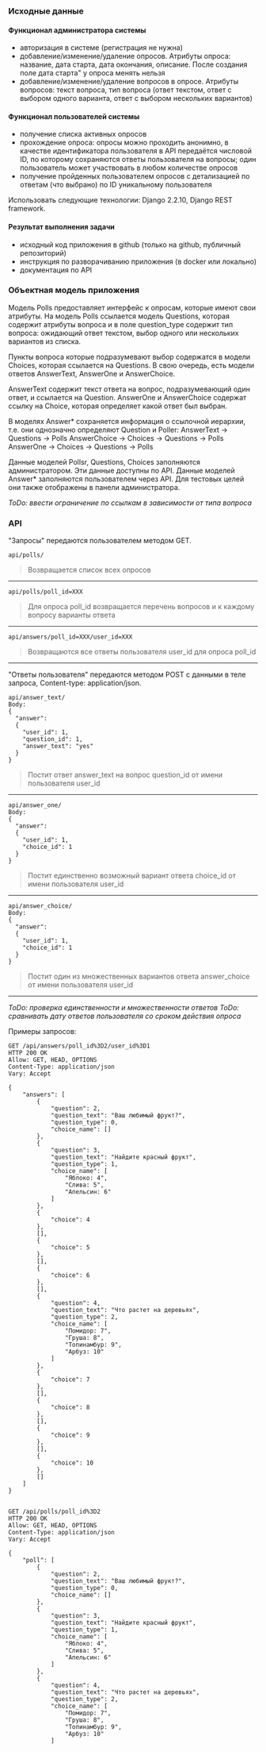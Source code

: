 ### Исходные данные

#### Функционал администратора системы

* авторизация в системе (регистрация не нужна)
* добавление/изменение/удаление опросов. Атрибуты опроса: название, дата старта, дата окончания, описание. После создания поле дата старта" у опроса менять нельзя
* добавление/изменение/удаление вопросов в опросе. Атрибуты вопросов: текст вопроса, тип вопроса (ответ текстом, ответ с выбором одного варианта, ответ с выбором нескольких вариантов)

#### Функционал пользователей системы

* получение списка активных опросов
* прохождение опроса: опросы можно проходить анонимно, в качестве идентификатора пользователя в API передаётся числовой ID, по которому сохраняются ответы пользователя на вопросы; один пользователь может участвовать в любом количестве опросов
* получение пройденных пользователем опросов с детализацией по ответам (что выбрано) по ID уникальному пользователя

Использовать следующие технологии: Django 2.2.10, Django REST framework.

#### Результат выполнения задачи

* исходный код приложения в github (только на github, публичный репозиторий)
* инструкция по разворачиванию приложения (в docker или локально)
* документация по API

### Объектная модель приложения

Модель Polls предоставляет интерфейс к опросам, которые имеют свои атрибуты. На модель Polls ссылается модель Questions, которая содержит атрибуты вопроса и в поле question_type содержит тип вопроса: ожидающий ответ текстом, выбор одного или нескольких вариантов из списка.

Пункты вопроса которые подразумевают выбор содержатся в модели Choices, которая ссылается на Questions. В свою очередь, есть модели ответов AnswerText, AnswerOne и AnswerChoice.

AnswerText содержит текст ответа на вопрос, подразумевающий один ответ, и ссылается на Question.
AnswerOne и AnswerChoice содержат ссылку на Choice, которая определяет какой ответ был выбран.

В моделях Answer* сохраняется информация о ссылочной иерархии, т.е. они однозначно определяют Question и Poller:
AnswerText -> Questions -> Polls
AnswerChoice -> Choices -> Questions -> Polls
AnswerOne -> Choices -> Questions -> Polls

Данные моделей Pollsr, Questions, Choices заполняются администратором. Эти данные доступны по API.
Данные моделей Answer* заполняются пользователем через API. Для тестовых целей они также отображены в панели администратора.

*ToDo: ввести ограничение по ссылкам в зависимости от типа вопроса*

### API

"Запросы" передаются пользователем методом GET.

```api/polls/```
>Возвращается список всех опросов
---

```api/polls/poll_id=XXX```
>Для опроса poll_id возвращается перечень вопросов и к каждому вопросу варианты ответа
---

```api/answers/poll_id=XXX/user_id=XXX```
>Возвращаются все ответы пользователя user_id для опроса poll_id
---

"Ответы пользователя" передаются методом POST с данными в теле запроса, Content-type: application/json.

```
api/answer_text/
Body:
{
  "answer":
  {
    "user_id": 1,
    "question_id": 1,
    "answer_text": "yes"
  }
}
```
>Постит ответ answer_text на вопрос question_id от имени пользователя user_id
---

```
api/answer_one/
Body:
{
  "answer":
  {
    "user_id": 1,
    "choice_id": 1
  }
}
```
>Постит единственно возможный вариант ответа choice_id от имени пользователя user_id
---

```
api/answer_choice/
Body:
{
  "answer":
  {
    "user_id": 1,
    "choice_id": 1
  }
}
```
>Постит один из множественных вариантов ответа answer_choice от имени пользователя user_id
---


*ToDo: проверка единственности и множественности ответов*
*ToDo: сравнивать дату ответов пользователя со сроком действия опроса*

Примеры запросов:
```
GET /api/answers/poll_id%3D2/user_id%3D1
HTTP 200 OK
Allow: GET, HEAD, OPTIONS
Content-Type: application/json
Vary: Accept

{
    "answers": [
        {
            "question": 2,
            "question_text": "Ваш любимый фрукт?",
            "question_type": 0,
            "choice_name": []
        },
        {
            "question": 3,
            "question_text": "Найдите красный фрукт",
            "question_type": 1,
            "choice_name": [
                "Яблоко: 4",
                "Слива: 5",
                "Апельсин: 6"
            ]
        },
        {
            "choice": 4
        },
        [],
        {
            "choice": 5
        },
        [],
        {
            "choice": 6
        },
        [],
        {
            "question": 4,
            "question_text": "Что растет на деревьях",
            "question_type": 2,
            "choice_name": [
                "Помидор: 7",
                "Груша: 8",
                "Топинамбур: 9",
                "Арбуз: 10"
            ]
        },
        {
            "choice": 7
        },
        [],
        {
            "choice": 8
        },
        [],
        {
            "choice": 9
        },
        [],
        {
            "choice": 10
        },
        []
    ]
}


GET /api/polls/poll_id%3D2
HTTP 200 OK
Allow: GET, HEAD, OPTIONS
Content-Type: application/json
Vary: Accept

{
    "poll": [
        {
            "question": 2,
            "question_text": "Ваш любимый фрукт?",
            "question_type": 0,
            "choice_name": []
        },
        {
            "question": 3,
            "question_text": "Найдите красный фрукт",
            "question_type": 1,
            "choice_name": [
                "Яблоко: 4",
                "Слива: 5",
                "Апельсин: 6"
            ]
        },
        {
            "question": 4,
            "question_text": "Что растет на деревьях",
            "question_type": 2,
            "choice_name": [
                "Помидор: 7",
                "Груша: 8",
                "Топинамбур: 9",
                "Арбуз: 10"
            ]
```
